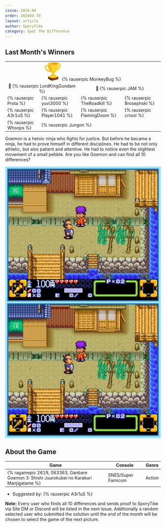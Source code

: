```yaml
---
issue: 2024-04
order: 202404-70
layout: article
author: SporyTike
category: Spot The Difference
---
```


## Last Month's Winners

<table><tbody>
  <tr>
    <td colspan="4" style="text-align: center; vertical-align: middle;"><div class="bingo-winner-small"><img src="../../img/trophy_small.png"/> {% rauserpic MonkeyBug %}</div></td>
  </tr>
  <tr>
    <td colspan="2" style="text-align: center; vertical-align: middle;">🥈 {% rauserpic LordKingGundam %}</td>
    <td colspan="2" style="text-align: center; vertical-align: middle;">🥉 {% rauserpic JAM %}</td>
  </tr>
  <tr>
    <td>{% rauserpic Prota %}</td>
    <td>{% rauserpic yuvi3000 %}</td>
    <td>{% rauserpic TheRoadkill %}</td>
    <td>{% rauserpic Brosephski %}</td>
  </tr>
  <tr>
    <td>{% rauserpic A3r1uS %}</td>
    <td>{% rauserpic Player1041 %}</td>
    <td>{% rauserpic FlamingDoom %}</td>
    <td>{% rauserpic crrool %}</td>
  </tr>
  <tr>
    <td>{% rauserpic Whoops %}</td>
    <td colspan=3>{% rauserpic Jungon %}</td>
  </tr>
</tbody></table>

Goemon is a heroic ninja who fights for justice. But before he became a ninja, he had to prove himself in different disciplines. He had to be not only athletic, but also patient and attentive. He had to notice even the slightest movement of a small pebble. Are you like Goemon and can find all 10 differences?

<p align="center">
  <img src="img/Fun/SpotTheDifference.png" />
</p>

## About the Game

| Game                                                                                      | Console            | Genre  |
| ----------------------------------------------------------------------------------------- | ------------------ | ------ |
| {% ragamepic 2619, 063363, Ganbare Goemon 3: Shishi Juurokubei no Karakuri Manjigatame %} | SNES/Super Famicom | Action |

* Suggested by: {% rauserpic A3r1uS %}

**Note:** Every user who finds all 10 differences and sends proof to SporyTike via Site DM or Discord will be listed in the next issue. Additionally a random selected user who submitted the solution until the end of the month will be chosen to select the game of the next picture.
